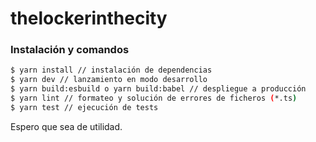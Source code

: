 # thelockerinthecity
### Instalación y comandos

```sh
$ yarn install // instalación de dependencias
$ yarn dev // lanzamiento en modo desarrollo
$ yarn build:esbuild o yarn build:babel // despliegue a producción
$ yarn lint // formateo y solución de errores de ficheros (*.ts)
$ yarn test // ejecución de tests
```

Espero que sea de utilidad.